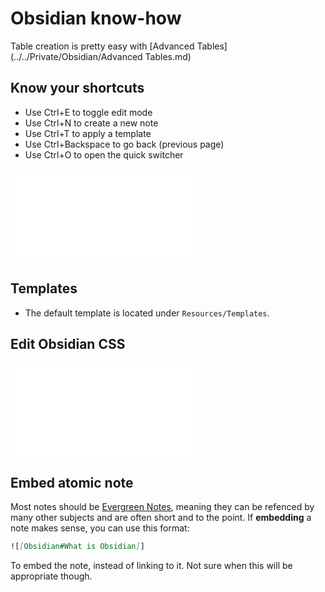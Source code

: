 # Obsidian know-how    
Table creation is pretty easy with [Advanced Tables](../../Private/Obsidian/Advanced Tables.md)   
   
## Know your shortcuts   
- Use Ctrl+E to toggle edit mode   
- Use Ctrl+N to create a new note   
- Use Ctrl+T to apply a template   
- Use Ctrl+Backspace to go back (previous page)   
- Use Ctrl+O to open the quick switcher   
   
![Advanced Tables](../../Private/Obsidian/Advanced%20Tables.md)   
   
## Templates   
- The default template is located under `Resources/Templates`.   
   
## Edit Obsidian CSS   
![Edit Obsidian CSS**Edit** Obsidian CSS](/not_created.md)   
   
## Embed atomic note   
Most notes should be [Evergreen Notes](../../Private/Education/Evergreen%20Notes.md), meaning they can be refenced by many other subjects and are often short and to the point. If **embedding** a note makes sense, you can use this format:    
   
```md
![[Obsidian#What is Obsidian]]
```   
   
To embed the note, instead of linking to it. Not sure when this will be appropriate though.